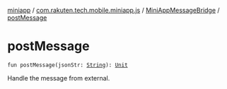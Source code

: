 [miniapp](../../index.md) / [com.rakuten.tech.mobile.miniapp.js](../index.md) / [MiniAppMessageBridge](index.md) / [postMessage](./post-message.md)

# postMessage

`fun postMessage(jsonStr: `[`String`](https://kotlinlang.org/api/latest/jvm/stdlib/kotlin/-string/index.html)`): `[`Unit`](https://kotlinlang.org/api/latest/jvm/stdlib/kotlin/-unit/index.html)

Handle the message from external.

